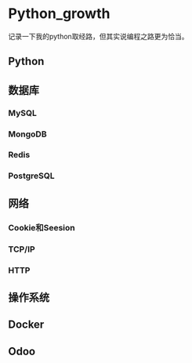 # Python_growth
记录一下我的python取经路，但其实说编程之路更为恰当。

## Python
## 数据库
### MySQL
### MongoDB
### Redis
### PostgreSQL
## 网络
### Cookie和Seesion
### TCP/IP
### HTTP
## 操作系统
## Docker
## Odoo
